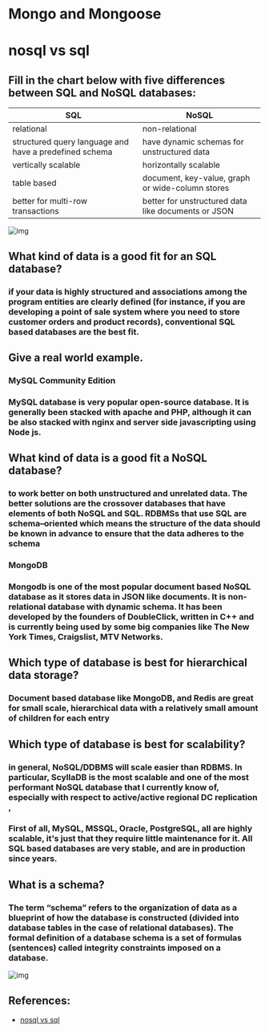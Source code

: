 # **Mongo and Mongoose**


# **nosql vs sql**

## **Fill in the chart below with five differences between SQL and NoSQL databases:**

|SQL|NoSQL|
|---|------|
relational| non-relational
structured query language and have a predefined schema|have dynamic schemas for unstructured data
vertically scalable|horizontally scalable
table based|document, key-value, graph or wide-column stores
better for multi-row transactions| better for unstructured data like documents or JSON

![img](https://phoenixnap.com/kb/wp-content/uploads/2021/04/database-types.jpg)

## **What kind of data is a good fit for an SQL database?**

### if your data is highly structured and associations among the program entities are clearly defined (for instance, if you are developing a point of sale system where you need to store customer orders and product records), conventional SQL based databases are the best fit.

## **Give a real world example.**

### **MySQL Community Edition**
### MySQL database is very popular open-source database. It is generally been stacked with apache and PHP, although it can be also stacked with nginx and server side javascripting using Node js.

## **What kind of data is a good fit a NoSQL database?**

###  to work better on both unstructured and unrelated data. The better solutions are the crossover databases that have elements of both NoSQL and SQL. RDBMSs that use SQL are schema–oriented which means the structure of the data should be known in advance to ensure that the data adheres to the schema

### **MongoDB**
### Mongodb is one of the most popular document based NoSQL database as it stores data in JSON like documents. It is non-relational database with dynamic schema. It has been developed by the founders of DoubleClick, written in C++ and is currently being used by some big companies like The New York Times, Craigslist, MTV Networks. 

## **Which type of database is best for hierarchical data storage?**

### Document based database like MongoDB, and Redis are great for small scale, hierarchical data with a relatively small amount of children for each entry


## **Which type of database is best for scalability?**
### in general, NoSQL/DDBMS will scale easier than RDBMS. In particular, ScyllaDB is the most scalable and one of the most performant NoSQL database that I currently know of, especially with respect to active/active regional DC replication , 
### First of all, MySQL, MSSQL, Oracle, PostgreSQL, all are highly scalable, it's just that they require little maintenance for it. All SQL based databases are very stable, and are in production since years.


## **What is a schema?**
### The term “schema” refers to the organization of data as a blueprint of how the database is constructed (divided into database tables in the case of relational databases). The formal definition of a database schema is a set of formulas (sentences) called integrity constraints imposed on a database.

![img](https://i.stack.imgur.com/68g6v.jpg)


## References:

* [nosql vs sql](https://www.thegeekstuff.com/2014/01/sql-vs-nosql-db/?utm_source=tuicool)




